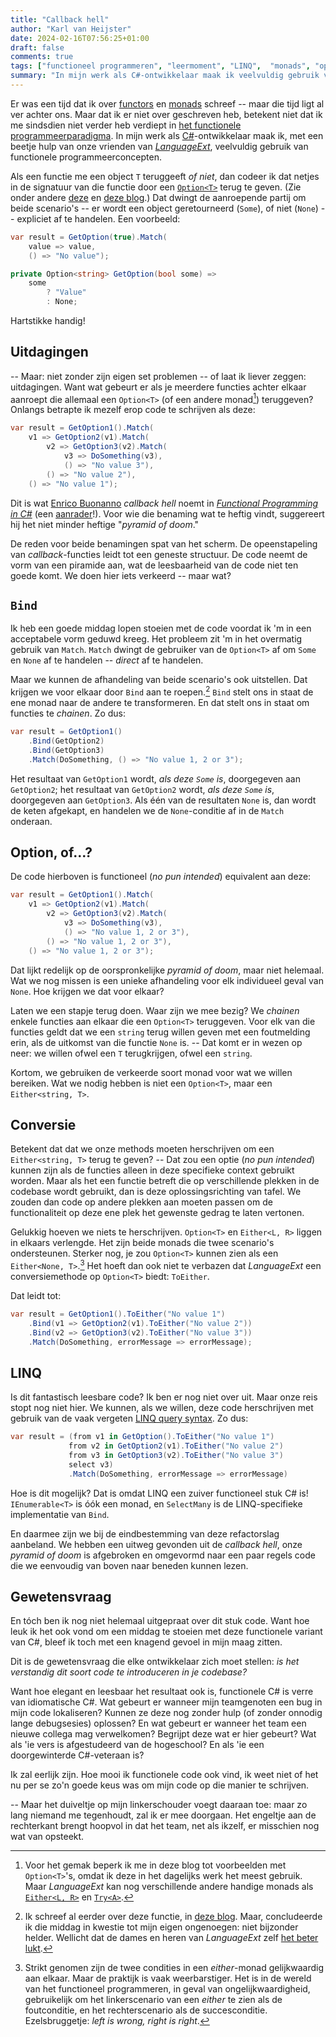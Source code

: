 ```yaml
---
title: "Callback hell"
author: "Karl van Heijster"
date: 2024-02-16T07:56:25+01:00
draft: false
comments: true
tags: ["functioneel programmeren", "leermoment", "LINQ",  "monads", "options", "refactoren"]
summary: "In mijn werk als C#-ontwikkelaar maak ik veelvuldig gebruik van functionele programmeerconcepten. Als een functie me een object `T` teruggeeft *of niet*, dan codeer ik dat netjes in de signatuur van die functie door een `Option<T>` terug te geven. Dat dwingt de aanroepende partij om beide scenario's expliciet af te handelen. Hartstikke handig! -- Maar: niet zonder zijn eigen set problemen. Want wat gebeurt er als je meerdere functies achter elkaar aanroept die allemaal een `Option<T>` teruggeven? Dan komen we terecht in wat men *callback hell* noemt."
---
```


Er was een tijd dat ik over [functors](/blog/22/10/wat-is-een-functor/ "'Wat is een functor?'") en [monads](/blog/22/12/wat-is-een-monad/ "'Wat is een monad?'") schreef -- maar die tijd ligt al ver achter ons. Maar dat ik er niet over geschreven heb, betekent niet dat ik me sindsdien niet verder heb verdiept in [het functionele programmeerparadigma](/tags/functioneel-programmeren/ "Blogs met de tag 'functioneel programmeren'"). In mijn werk als [C#](https://learn.microsoft.com/en-us/dotnet/csharp/programming-guide/ "'C# programming guide', Microsoft documentatie")-ontwikkelaar maak ik, met een beetje hulp van onze vrienden van [*LanguageExt*](https://github.com/louthy/language-ext "'language-ext', GitHub"), veelvuldig gebruik van functionele programmeerconcepten.


Als een functie me een object `T` teruggeeft *of niet*, dan codeer ik dat netjes in de signatuur van die functie door een [`Option<T>`](https://github.com/louthy/language-ext#option "'Option', LanguageExt GitHub") terug te geven. (Zie onder andere [deze](/blog/22/07/wat-zijn-eerlijke-functies/ "'Wat zijn eerlijke functies?'") en [deze blog](/blog/22/08/spelen-met-options/ "'Spelen met Options'").) Dat dwingt de aanroepende partij om beide scenario's -- er wordt een object geretourneerd (`Some`), of niet (`None`) -- expliciet af te handelen. Een voorbeeld:


```cs
var result = GetOption(true).Match(
    value => value,
    () => "No value");

private Option<string> GetOption(bool some) =>
    some
        ? "Value"
        : None;
```


Hartstikke handig! 


## Uitdagingen


-- Maar: niet zonder zijn eigen set problemen -- of laat ik liever zeggen: uitdagingen. Want wat gebeurt er als je meerdere functies achter elkaar aanroept die allemaal een `Option<T>` (of een andere monad[^1]) teruggeven? Onlangs betrapte ik mezelf erop code te schrijven als deze:


```cs
var result = GetOption1().Match(
    v1 => GetOption2(v1).Match(
        v2 => GetOption3(v2).Match(
            v3 => DoSomething(v3),
            () => "No value 3"),
        () => "No value 2"),
    () => "No value 1");
```


Dit is wat [Enrico Buonanno](https://twitter.com/la_yumba) *callback hell* noemt in [*Functional Programming in C#*](https://www.manning.com/books/functional-programming-in-c-sharp-second-edition) (een [aanrader](/blog/22/12/de-beste-boeken-over-software-ontwikkeling-die-ik-in-2022-las/ "'De beste boeken over software ontwikkeling die ik in 2022 las'")!). Voor wie die benaming wat te heftig vindt, suggereert hij het niet minder heftige "*pyramid of doom*."


De reden voor beide benamingen spat van het scherm. De opeenstapeling van *callback*-functies leidt tot een geneste structuur. De code neemt de vorm van een piramide aan, wat de leesbaarheid van de code niet ten goede komt. We doen hier iets verkeerd -- maar wat?


## `Bind`


Ik heb een goede middag lopen stoeien met de code voordat ik 'm in een acceptabele vorm geduwd kreeg. Het probleem zit 'm in het overmatig gebruik van `Match`. `Match` dwingt de gebruiker van de `Option<T>` af om `Some` en `None` af te handelen -- *direct* af te handelen.


Maar we kunnen de afhandeling van beide scenario's ook uitstellen. Dat krijgen we voor elkaar door `Bind` aan te roepen.[^2] `Bind` stelt ons in staat de ene monad naar de andere te transformeren. En dat stelt ons in staat om functies te *chainen*. Zo dus:


```cs
var result = GetOption1()
    .Bind(GetOption2)
    .Bind(GetOption3)
    .Match(DoSomething, () => "No value 1, 2 or 3");
```


Het resultaat van `GetOption1` wordt, *als deze `Some` is*, doorgegeven aan `GetOption2`; het resultaat van `GetOption2` wordt, *als deze `Some` is*, doorgegeven aan `GetOption3`. Als één van de resultaten `None` is, dan wordt de keten afgekapt, en handelen we de `None`-conditie af in de `Match` onderaan.


## Option, of...?


De code hierboven is functioneel (*no pun intended*) equivalent aan deze:


```cs
var result = GetOption1().Match(
    v1 => GetOption2(v1).Match(
        v2 => GetOption3(v2).Match(
            v3 => DoSomething(v3),
            () => "No value 1, 2 or 3"),
        () => "No value 1, 2 or 3"),
    () => "No value 1, 2 or 3");
```

Dat lijkt redelijk op de oorspronkelijke *pyramid of doom*, maar niet helemaal. Wat we nog missen is een unieke afhandeling voor elk individueel geval van `None`. Hoe krijgen we dat voor elkaar?


Laten we een stapje terug doen. Waar zijn we mee bezig? We *chainen* enkele functies aan elkaar die een `Option<T>` teruggeven. Voor elk van die functies geldt dat we een `string` terug willen geven met een foutmelding erin, als de uitkomst van die functie `None` is. -- Dat komt er in wezen op neer: we willen ofwel een `T` terugkrijgen, ofwel een `string`.


Kortom, we gebruiken de verkeerde soort monad voor wat we willen bereiken. Wat we nodig hebben is niet een `Option<T>`, maar een `Either<string, T>`.


## Conversie


Betekent dat dat we onze methods moeten herschrijven om een `Either<string, T>` terug te geven? -- Dat zou een optie (*no pun intended*) kunnen zijn als de functies alleen in deze specifieke context gebruikt worden. Maar als het een functie betreft die op verschillende plekken in de codebase wordt gebruikt, dan is deze oplossingsrichting van tafel. We zouden dan code op andere plekken aan moeten passen om de functionaliteit op deze ene plek het gewenste gedrag te laten vertonen.


Gelukkig hoeven we niets te herschrijven. `Option<T>` en `Either<L, R>` liggen in elkaars verlengde. Het zijn beide monads die twee scenario's ondersteunen. Sterker nog, je zou `Option<T>` kunnen zien als een `Either<None, T>`.[^3] Het hoeft dan ook niet te verbazen dat *LanguageExt* een conversiemethode op `Option<T>` biedt: `ToEither`.


Dat leidt tot:


```cs
var result = GetOption1().ToEither("No value 1")
    .Bind(v1 => GetOption2(v1).ToEither("No value 2"))
    .Bind(v2 => GetOption3(v2).ToEither("No value 3"))
    .Match(DoSomething, errorMessage => errorMessage);
```


## LINQ


Is dit fantastisch leesbare code? Ik ben er nog niet over uit. Maar onze reis stopt nog niet hier. We kunnen, als we willen, deze code herschrijven met gebruik van de vaak vergeten [LINQ query syntax](https://learn.microsoft.com/en-us/dotnet/csharp/linq/write-linq-queries "'Write LINQ queries in C#', Microsoft documentatie"). Zo dus:


```cs
var result = (from v1 in GetOption().ToEither("No value 1")
             from v2 in GetOption2(v1).ToEither("No value 2")
             from v3 in GetOption3(v2).ToEither("No value 3")
             select v3)
             .Match(DoSomething, errorMessage => errorMessage)
```


Hoe is dit mogelijk? Dat is omdat LINQ een zuiver functioneel stuk C# is! `IEnumerable<T>` is óók een monad, en `SelectMany` is de LINQ-specifieke implementatie van `Bind`.


En daarmee zijn we bij de eindbestemming van deze refactorslag aanbeland. We hebben een uitweg gevonden uit de *callback hell*, onze *pyramid of doom* is afgebroken en omgevormd naar een paar regels code die we eenvoudig van boven naar beneden kunnen lezen.


## Gewetensvraag


En tóch ben ik nog niet helemaal uitgepraat over dit stuk code. Want hoe leuk ik het ook vond om een middag te stoeien met deze functionele variant van C#, bleef ik toch met een knagend gevoel in mijn maag zitten. 


Dit is de gewetensvraag die elke ontwikkelaar zich moet stellen: *is het verstandig dit soort code te introduceren in je codebase?*


Want hoe elegant en leesbaar het resultaat ook is, functionele C# is verre van idiomatische C#. Wat gebeurt er wanneer mijn teamgenoten een bug in mijn code lokaliseren? Kunnen ze deze nog zonder hulp (of zonder onnodig lange debugsesies) oplossen? En wat gebeurt er wanneer het team een nieuwe collega mag verwelkomen? Begrijpt deze wat er hier gebeurt? Wat als 'ie vers is afgestudeerd van de hogeschool? En als 'ie een doorgewinterde C#-veteraan is?


Ik zal eerlijk zijn. Hoe mooi ik functionele code ook vind, ik weet niet of het nu per se zo'n goede keus was om mijn code op die manier te schrijven. 


-- Maar het duiveltje op mijn linkerschouder voegt daaraan toe: maar zo lang niemand me tegenhoudt, zal ik er mee doorgaan. Het engeltje aan de rechterkant brengt hoopvol in dat het team, net als ikzelf, er misschien nog wat van opsteekt.


[^1]: Voor het gemak beperk ik me in deze blog tot voorbeelden met `Option<T>`'s, omdat ik deze in het dagelijks werk het meest gebruik. Maar *LanguageExt* kan nog verschillende andere handige monads als [`Either<L, R>`](https://louthy.github.io/language-ext/LanguageExt.Core/Monads/Alternative%20Value%20Monads/Either/Either/index.html "'Either', LanguageExt documentatie") en [`Try<A>`](https://louthy.github.io/language-ext/LanguageExt.Core/Monads/Alternative%20Value%20Monads/Try/Try/index.html "'Try', LanguageExt documentatie").

[^2]: Ik schreef al eerder over deze functie, in [deze blog](/blog/22/12/wat-is-een-monad/ "'Wat is een monad?'"). Maar, concludeerde ik die middag in kwestie tot mijn eigen ongenoegen: niet bijzonder helder. Wellicht dat de dames en heren van *LanguageExt* zelf [het beter lukt](https://github.com/louthy/language-ext#monad "'Monad', LanguageExt GitHub").

[^3]: Strikt genomen zijn de twee condities in een *either*-monad gelijkwaardig aan elkaar. Maar de praktijk is vaak weerbarstiger. Het is in de wereld van het functioneel programmeren, in geval van ongelijkwaardigheid, gebruikelijk om het linkerscenario van een *either* te zien als de foutconditie, en het rechterscenario als de succesconditie. Ezelsbruggetje: *left is wrong, right is right*.

